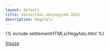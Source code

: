```yaml
---
layout: default
title: Választási névjegyzék 2022
description: Hegyfalu
---
```


{% include settlementHTMLs/Hegyfalu.html %}

[Vissza](./)